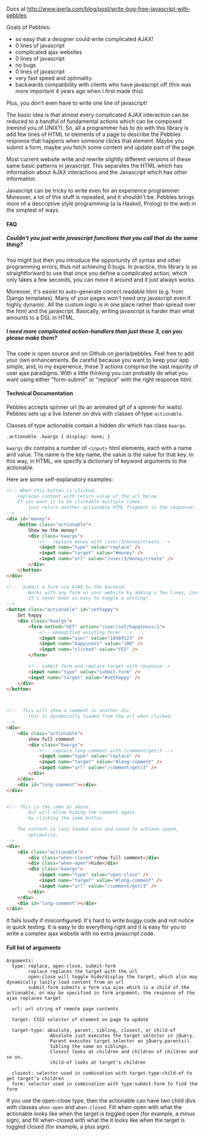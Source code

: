 Docs at http://www.jperla.com/blog/post/write-bug-free-javascript-with-pebbles

Goals of Pebbles:
 * so easy that a designer could write complicated AJAX!
 * 0 lines of javascript
 * complicated ajax websites
 * 0 lines of javascript
 * no bugs
 * 0 lines of javascript
 * very fast speed and optimality.
 * backwards compatibility with clients who have javascript off (this was more important 4 years ago when I first made this)

Plus, you don't even have to write one line of javascript!

The basic idea is that almost every complicated AJAX interaction can be reduced to a handful of fundamental actions which can be composed (remind you of UNIX?). So, all a programmer has to do with this library is add few lines of HTML to elements of a page to describe the Pebbles response that happens when someone clicks that element.  Maybe you submit a form, maybe you fetch some content and update part of the page.

Most current website write and rewrite slightly different versions of these same basic patterns in javascript. This separates the HTML which has information about AJAX interactions and the Javascript which has other information.

Javascript can be tricky to write even for an experience programmer.  Moreover, a lot of this stuff is repeated, and it shouldn't be. Pebbles brings more of a descriptive style programming (a la Haskell, Prolog) to the web in the simplest of ways.


#### FAQ

##### Couldn't you just write javascript functions that you call that do the same thing?

You might but then you introduce the opportunity of syntax and other programming errors, thus not achieving 0 bugs. In practice, this library is so straightforward to use that once you define a complicated action, which only takes a few seconds, you can move it around and it just always works.

Moreover, it's easier to auto-generate correct readable html (e.g. from Django templates). Many of your pages won't need *any* javascript even if highly dynamic. All the custom logic is in one place rather than spread over the html and the javascript. Basically, writing javascript is harder than what amounts to a DSL in HTML.

##### I need more complicated action-handlers than just these 3, can you please make them?

The code is open source and on Github on jperla/pebbles.  Feel free to add your own enhancements.  Be careful because you want to keep your app simple, and, in my experience, these 3 actions comprise the vast majority of user ajax paradigms.  With a little thinking you can probably do what you want using either "form-submit" or "replace" with the right response html.

#### Technical Documentation

Pebbles accepts spinner url (to an animated gif of a spinner for waits).
Pebbles sets up a live listener on divs with classes of type `actionable`.

Classes of type actionable contain a hidden div which has class `kwargs`.

`.actionable .kwargs { display: none; }`

`kwargs` div contains a number of `<input>` html elements, each with a name and value.  The name is the key name, the value is the value for that key.  In this way, in HTML, we specify a dictionary of keyword arguments to the actionable.

Here are some self-explanatory examples:
```html
<!-- When this button is clicked, 
    replaces content with return value of the url below.
    If you want it to be clickable multiple times,
        just return another actionable HTML fragment in the response!
-->
<div id="money">
    <button class="actionable">
        Show me the money!
        <div class="kwargs">
            <!-- replace money with /user/3/money/create -->
            <input name="type" value="replace" />
            <input name="target" value="#money" />
            <input name="url" value="/user/3/money/create" />
        </div>
    </button>
</div>

<!--  Submit a form via AJAX to the backend.
        Works with any form on your website by adding a few lines, instant AJAX!
        It's never been so easy to toggle a setting!
-->
<button class="actionable" id="sethappy">
    Set happy
    <div class="kwargs">
        <form method="GET" action="/user/set/happiness/1">
            <!-- unmodified existing form! -->
            <input name="user" value="18489123" />
            <input name="happiness" value="100" />
            <input name="clicked" value="YES" />
        </form>

        <!-- submit form and replace target with response-->
        <input name="type" value="submit-form" />
        <input name="target" value="#sethappy" />
    </div>
</button>



<!--  This will show a comment in another div
        that is dynamically loaded from the url when clicked.
-->
<div>
    <div class="actionable">
        show full comment
        <div class="kwargs">
            <!-- replace long-comment with /comment/get/3 -->
            <input name="type" value="replace" />
            <input name="target" value="#long-comment" />
            <input name="url" value="/comment/get/3" />
        </div>
    </div>
    <div id="long-comment"></div>
</div>


<!-- This is the same as above, 
        but will allow hiding the comment again 
        by clicking the same button.

    The content is lazy loaded once and saved to achieve speed,
        optimality.
-->
<div>
    <div class="actionable">
        <div class="when-closed">show full comment</div>
        <div class="when-open">hide</div>
        <div class="kwargs">
            <input name="type" value="open-close" />
            <input name="target" value="#long-comment" />
            <input name="url" value="/comment/get/3" />
        </div>
    </div>
    <div id="long-comment"></div>
</div>
```

It fails loudly if misconfigured. It's hard to write buggy code and not notice in quick testing. It is easy to do everything right and it is easy for you to write a complex ajax website with no extra javascript code.


#### Full list of arguments
```
Arguments:
  type: replace, open-close, submit-form
        replace replaces the target with the url
        open-close will toggle hide/display the target, which also may dynamically lazily load content from an url
        submit-form submits a form via ajax which is a child of the actionable, or may be specified in form argument; the response of the ajax replaces target

  url: url string of remote page contents

  target: CSS3 selector of element on page to update

  target-type: absolute, parent, sibling, closest, or child-of
                Absolute just executes the target selector in jQuery.
                Parent executes target selector on jQuery.parents().
                Sibling the same on siblings.
                Closest looks at children and children of children and so on.
                child-of looks at target's children

  closest: selector used in combination with target-type:child-of to get target's children
  form: selector used in combination with type:submit-form to find the form
```

If you use the open-close type, then the actionable can have two child divs with classes `when-open` and `when-closed`. 
Fill when-open with what the actionable looks like when the target is toggled open (for example, a minus sign), and fill when-closed with what the it looks like when the target is toggled closed (for example, a plus sign).


